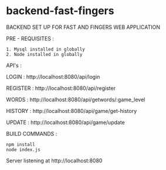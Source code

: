 # backend-fast-fingers

BACKEND SET UP FOR FAST AND FINGERS WEB APPLICATION

PRE - REQUISITES : 

    1. Mysql installed in globally
    2. Node installed in globally
    

API's : 


LOGIN : 
http://localhost:8080/api/login

REGISTER : 
http://localhost:8080/api/register

WORDS : 
http://localhost:8080/api/getwords/:game_level

HISTORY :
http://localhost:8080/api/game/get-history

UPDATE :
http://localhost:8080/api/game/update
   


BUILD COMMANDS : 

    npm install
    node index.js


Server listening at http://localhost:8080 

